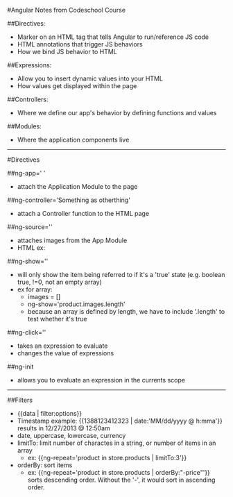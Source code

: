 #Angular Notes from Codeschool Course

##Directives:
- Marker on an HTML tag that tells Angular to run/reference JS code
- HTML annotations that trigger JS behaviors
- How we bind JS behavior to HTML

##Expressions:
- Allow you to insert dynamic values into your HTML
- How values get displayed within the page

##Controllers:
- Where we define our app's behavior by defining functions and values

##Modules:
- Where the application components live

---
#Directives

##ng-app=' '
- attach the Application Module to the page

##ng-controller='Something as otherthing'
- attach a Controller function to the HTML page

##ng-source=''
- attaches images from the App Module
- HTML ex: <img ng-src='{{product.images[0]}}'/>

##ng-show=''
- will only show the item being referred to if it's a 'true' state (e.g. boolean true, !=0, not an empty array)
- ex for array: 
	- images = []
	- ng-show='product.images.length'
	- because an array is defined by length, we have to include '.length' to test whether it's true

##ng-click=''
- takes an expression to evaluate
- changes the value of expressions

##ng-init
- allows you to evaluate an expression in the currents scope

---

##Filters
- {{data | filter:options}}
- Timestamp example: {{1388123412323 | date:'MM/dd/yyyy @ h:mma'}} results in 12/27/2013 @ 12:50am
- date, uppercase, lowercase, currency
- limitTo: limit number of charactes in a string, or number of items in an array
	- ex: {{ng-repeat='product in store.products | limitTo:3'}}
- orderBy: sort items
	- ex: {{ng-repeat='product in store.products | orderBy:"-price"'}} sorts descending order. Without the '-', it would sort in ascending order.

